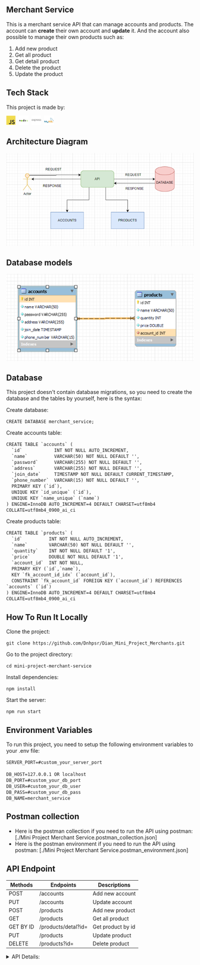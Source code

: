## Merchant Service

This is a merchant service API that can manage accounts and products. The account can **create** their own account and **update** it. And the account also possible to manage their own products such as:

1. Add new product
2. Get all product
3. Get detail product
4. Delete the product
5. Update the product

## Tech Stack

This project is made by:

<p float="left">
<img src="https://raw.githubusercontent.com/devicons/devicon/master/icons/javascript/javascript-original.svg" alt="Javascript" width="5%" style="margin-right: 1%">
<img src="https://raw.githubusercontent.com/devicons/devicon/master/icons/nodejs/nodejs-original-wordmark.svg" alt="NodeJS" width="5%" style="margin-right: 1%">
<img src="https://raw.githubusercontent.com/devicons/devicon/master/icons/express/express-original-wordmark.svg" alt="ExpressJS" width="5%" style="margin-right: 1%">
<img src="https://raw.githubusercontent.com/devicons/devicon/master/icons/mysql/mysql-original-wordmark.svg" alt="MySQL" width="5%" style="margin-right: 1%">
</p>

## Architecture Diagram

![Architecture Diagram](./markdown/architecture-diagram.png)

## Database models

![Entity Relationship Diagram](./markdown/erd.png)

## Database

This project doesn't contain database migrations, so you need to create the database and the tables by yourself, here is the syntax:

Create database:

```
CREATE DATABASE merchant_service;
```

Create accounts table:

```
CREATE TABLE `accounts` (
  `id`            INT NOT NULL AUTO_INCREMENT,
  `name`          VARCHAR(50) NOT NULL DEFAULT '',
  `password`      VARCHAR(255) NOT NULL DEFAULT '',
  `address`       VARCHAR(255) NOT NULL DEFAULT '',
  `join_date`     TIMESTAMP NOT NULL DEFAULT CURRENT_TIMESTAMP,
  `phone_number`  VARCHAR(15) NOT NULL DEFAULT '',
  PRIMARY KEY (`id`),
  UNIQUE KEY `id_unique` (`id`),
  UNIQUE KEY `name_unique` (`name`)
) ENGINE=InnoDB AUTO_INCREMENT=4 DEFAULT CHARSET=utf8mb4 COLLATE=utf8mb4_0900_ai_ci
```

Create products table:

```
CREATE TABLE `products` (
  `id`          INT NOT NULL AUTO_INCREMENT,
  `name`        VARCHAR(50) NOT NULL DEFAULT '',
  `quantity`    INT NOT NULL DEFAULT '1',
  `price`       DOUBLE NOT NULL DEFAULT '1',
  `account_id`  INT NOT NULL,
  PRIMARY KEY (`id`,`name`),
  KEY `fk_account_id_idx` (`account_id`),
  CONSTRAINT `fk_account_id` FOREIGN KEY (`account_id`) REFERENCES `accounts` (`id`)
) ENGINE=InnoDB AUTO_INCREMENT=4 DEFAULT CHARSET=utf8mb4 COLLATE=utf8mb4_0900_ai_ci
```

## How To Run It Locally

Clone the project:

```
git clone https://github.com/Dnhpsr/Dian_Mini_Project_Merchants.git
```

Go to the project directory:

```
cd mini-project-merchant-service
```

Install dependencies:

```
npm install
```

Start the server:

```
npm run start
```

## Environment Variables

To run this project, you need to setup the following environment variables to your .env file:

```
SERVER_PORT=#custom_your_server_port

DB_HOST=127.0.0.1 OR localhost
DB_PORT=#custom_your_db_port
DB_USER=#custom_your_db_user
DB_PASS=#custom_your_db_pass
DB_NAME=merchant_service
```

## Postman collection

- Here is the postman collection if you need to run the API using postman: [./Mini Project Merchant Service.postman_collection.json]
- Here is the postman environment if you need to run the API using postman: [./Mini Project Merchant Service.postman_environment.json]

## API Endpoint

| Methods   | Endpoints           | Descriptions      |
| --------- | ------------------- | ----------------- |
| POST      | /accounts           | Add new account   |
| PUT       | /accounts           | Update account    |
| POST      | /products           | Add new product   |
| GET       | /products           | Get all product   |
| GET BY ID | /products/detal?id= | Get product by id |
| PUT       | /products           | Update product    |
| DELETE    | /products?id=       | Delete product    |

<details>
<summary>API Details: </summary>

## #accounts

### POST /accounts

Add new account

- URL Params: None
- Data Params:

```
{
    "name": string,
    "password": string,
    "address": string,
    "phone_number": string
}
```

- Headers: Content-Type: application/json
- Success Response:
  - Code : 201
  - Content:
  ```
  {
    "isSuccess": true,
    "message": "STORE_SUCCESS"
  }
  ```
- Failed Response:
  1. - Code : 400
     - Content:
  ```
  {
    "isSuccess": false,
    "message": "DATA_ALREADY_EXIST"
  }
  ```
  2. - Code : 400
     - Content:
  ```
  {
    "isSuccess": false,
    "message": "PASSWORD_INVALID"
  }
  ```
  3. - Code : 400
     - Content:
  ```
  {
    "isSuccess": false,
    "message": "NAME_REQUIRED"
  }
  ```
  4. - Code : 400
     - Content:
  ```
  {
    "isSuccess": false,
    "message": "PASSWORD_REQUIRED"
  }
  ```
  5. - Code : 400
     - Content:
  ```
  {
    "isSuccess": false,
    "message": "ADDRESS_REQUIRED"
  }
  ```
  6. - Code : 400
     - Content:
  ```
  {
    "isSuccess": false,
    "message": "PHONE_NUMBER_REQUIRED"
  }
  ```

### PUT /accounts

Update account

- URL Params: None
- Data Params:

```
{
    "id": integer,
    "name": string,
    "password": string,
    "address": string,
    "phone_number": string
}
```

- Headers: Content-Type: application/json
- Success Response:
  - Code : 201
  - Content:
  ```
  {
    "isSuccess": true,
    "message": "UPDATE_SUCCESS"
  }
  ```
- Failed Response:
  1. - Code : 400
     - Content:
  ```
  {
    "isSuccess": false,
    "message": "DATA_ALREADY_EXIST"
  }
  ```
  2. - Code : 403
     - Content:
  ```
  {
    "isSuccess": false,
    "message": "ACCESS_FORBIDDEN"
  }
  ```
  3. - Code : 400
     - Content:
  ```
  {
    "isSuccess": false,
    "message": "PASSWORD_INVALID"
  }
  ```
  4. - Code : 400
     - Content:
  ```
  {
    "isSuccess": false,
    "message": "NAME_REQUIRED"
  }
  ```
  5. - Code : 400
     - Content:
  ```
  {
    "isSuccess": false,
    "message": "PASSWORD_REQUIRED"
  }
  ```
  6. - Code : 400
     - Content:
  ```
  {
    "isSuccess": false,
    "message": "ADDRESS_REQUIRED"
  }
  ```
  7. - Code : 400
     - Content:
  ```
  {
    "isSuccess": false,
    "message": "PHONE_NUMBER_REQUIRED"
  }
  ```

## #products

### POST /products

Add new product

- URL Params: None
- Data Params:

```
{
    "name": string,
    "quantity": integer,
    "price": double
}
```

- Headers: Content-Type: application/json
- Success Response:
  - Code : 201
  - Content:
  ```
  {
    "isSuccess": true,
    "message": "STORE_SUCCESS"
  }
  ```
- Failed Response:
  1. - Code : 400
     - Content:
  ```
  {
    "isSuccess": false,
    "message": "DATA_ALREADY_EXIST"
  }
  ```
  2. - Code : 400
     - Content:
  ```
  {
    "isSuccess": false,
    "message": "NAME_REQUIRED"
  }
  ```
  3. - Code : 400
     - Content:
  ```
  {
    "isSuccess": false,
    "message": "QUANTITY_REQUIRED"
  }
  ```
  4. - Code : 400
     - Content:
  ```
  {
    "isSuccess": false,
    "message": "PRICE_REQUIRED"
  }
  ```

### GET /products

Get all product

- URL Params: None
- Data Params: None
- Headers: Content-Type: application/json
- Success Response:
  - Code : 200
  - Content:
  ```
  {
    "isSuccess": true,
    "message": "GET_LIST_SUCCESS",
    "data": [
           {<product_object>},
           {<product_object>},
           {<product_object>}
         ]
  }
  ```
- Failed Response:
  1. - Code : 404
     - Content:
  ```
  {
    "isSuccess": false,
    "message": "DATA_NOT_FOUND"
  }
  ```

### GET /products/detail

Get detail product

- URL Params: None
- Data Params: None
- Query Params: ?id=
- Headers: Content-Type: application/json
- Success Response:
  - Code : 200
  - Content:
  ```
  {
    "isSuccess": true,
    "message": "GET_DATA_SUCCESS"
  }
  ```
- Failed Response:
  1. - Code : 404
     - Content:
  ```
  {
    "isSuccess": false,
    "message": "DATA_NOT_FOUND"
  }
  ```

  2. - Code : 400
     - Content:
  ```
  {
    "isSuccess": false,
    "message": "ID_REQUIRED"
  }
  ```
  
### PUT /products

Update product

- URL Params: None
- Data Params:

```
{
    "id": integer,
    "name": string,
    "quantity": integer,
    "price": double,
}
```

- Headers: Content-Type: application/json
- Success Response:
  - Code : 201
  - Content:
  ```
  {
    "isSuccess": true,
    "message": "UPDATE_SUCCESS"
  }
  ```
- Failed Response:
  1. - Code : 400
     - Content:
  ```
  {
    "isSuccess": false,
    "message": "DATA_ALREADY_EXIST"
  }
  ```
  2. - Code : 404
     - Content:
  ```
  {
    "isSuccess": false,
    "message": "DATA_NOT_FOUND"
  }
  ```
  3. - Code : 400
     - Content:
  ```
  {
    "isSuccess": false,
    "message": "NAME_REQUIRED"
  }
  ```
  4. - Code : 400
     - Content:
  ```
  {
    "isSuccess": false,
    "message": "QUANTITY_REQUIRED"
  }
  ```
  5. - Code : 400
     - Content:
  ```
  {
    "isSuccess": false,
    "message": "PRICE_REQUIRED"
  }
  ```

### DELETE /products

Delete product

- URL Params: None
- Data Params: None
- Query Params: ?id=
- Headers: Content-Type: application/json
- Success Response:
  - Code : 200
  - Content:
  ```
  {
    "isSuccess": true,
    "message": "DELETE_SUCCESS"
  }
  ```
- Failed Response:
  1. - Code : 404
     - Content:
  ```
  {
    "isSuccess": false,
    "message": "DATA_NOT_FOUND"
  }
  ```

  2. - Code : 400
     - Content:
  ```
  {
    "isSuccess": false,
    "message": "ID_REQUIRED"
  }
  ```
</details>
</html>